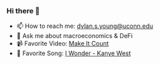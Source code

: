 ### Hi there 👋

- 📫 How to reach me: dylan.s.young@uconn.edu
- 💬 Ask me about macroeconomics & DeFi
- 📹 Favorite Video: [Make It Count](https://www.youtube.com/watch?v=WxfZkMm3wcg&t=77s&ab_channel=CaseyNeistat)
- :musical_note: Favorite Song: [I Wonder - Kanye West](https://www.youtube.com/watch?v=MxEjnYdfLXU&ab_channel=KanyeWest-Topic)


<!--
**dylan-s-young/dylan-s-young** is a ✨ _special_ ✨ repository because its `README.md` (this file) appears on your GitHub profile.

Here are some ideas to get you started:

- 🔭 I’m currently working on ...
- 🌱 I’m currently learning ...
- 👯 I’m looking to collaborate on ...
- 🤔 I’m looking for help with ...
- 💬 Ask me about ...
- 📫 How to reach me: ...
- 😄 Pronouns: ...
- ⚡ Fun fact: ...
-->

